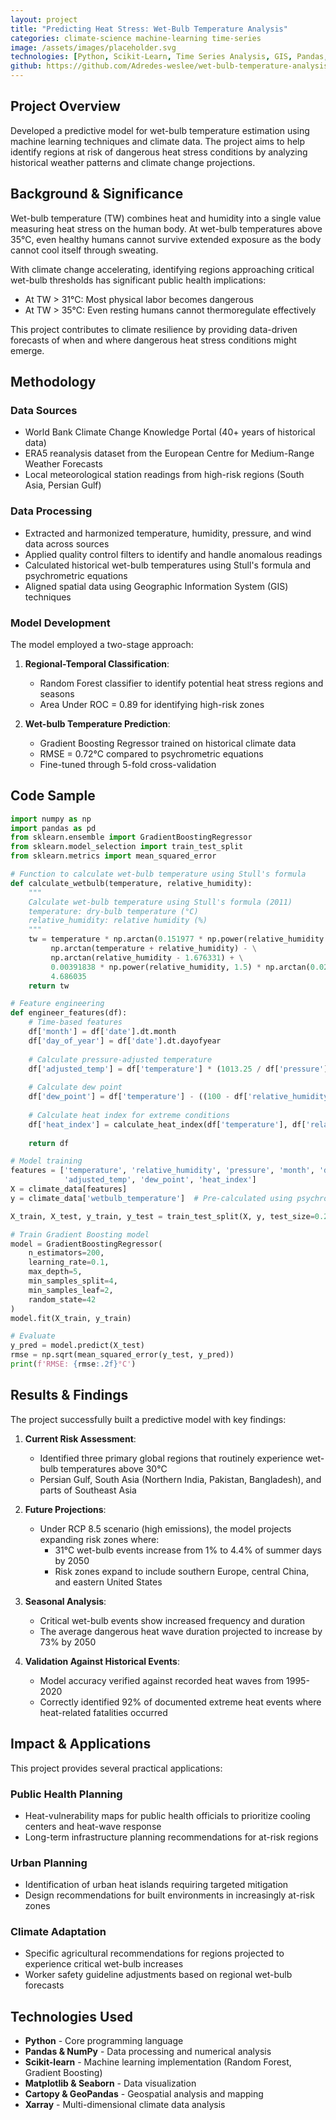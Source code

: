 ```yaml
---
layout: project
title: "Predicting Heat Stress: Wet-Bulb Temperature Analysis"
categories: climate-science machine-learning time-series
image: /assets/images/placeholder.svg
technologies: [Python, Scikit-Learn, Time Series Analysis, GIS, Pandas, Matplotlib]
github: https://github.com/Adredes-weslee/wet-bulb-temperature-analysis
---
```


## Project Overview

Developed a predictive model for wet-bulb temperature estimation using machine learning techniques and climate data. The project aims to help identify regions at risk of dangerous heat stress conditions by analyzing historical weather patterns and climate change projections.

## Background & Significance

Wet-bulb temperature (TW) combines heat and humidity into a single value measuring heat stress on the human body. At wet-bulb temperatures above 35°C, even healthy humans cannot survive extended exposure as the body cannot cool itself through sweating.

With climate change accelerating, identifying regions approaching critical wet-bulb thresholds has significant public health implications:

- At TW > 31°C: Most physical labor becomes dangerous
- At TW > 35°C: Even resting humans cannot thermoregulate effectively

This project contributes to climate resilience by providing data-driven forecasts of when and where dangerous heat stress conditions might emerge.

## Methodology

### Data Sources
- World Bank Climate Change Knowledge Portal (40+ years of historical data)
- ERA5 reanalysis dataset from the European Centre for Medium-Range Weather Forecasts
- Local meteorological station readings from high-risk regions (South Asia, Persian Gulf)

### Data Processing
- Extracted and harmonized temperature, humidity, pressure, and wind data across sources
- Applied quality control filters to identify and handle anomalous readings
- Calculated historical wet-bulb temperatures using Stull's formula and psychrometric equations
- Aligned spatial data using Geographic Information System (GIS) techniques

### Model Development
The model employed a two-stage approach:

1. **Regional-Temporal Classification**:
   - Random Forest classifier to identify potential heat stress regions and seasons
   - Area Under ROC = 0.89 for identifying high-risk zones

2. **Wet-bulb Temperature Prediction**:
   - Gradient Boosting Regressor trained on historical climate data
   - RMSE = 0.72°C compared to psychrometric equations
   - Fine-tuned through 5-fold cross-validation

## Code Sample

```python
import numpy as np
import pandas as pd
from sklearn.ensemble import GradientBoostingRegressor
from sklearn.model_selection import train_test_split
from sklearn.metrics import mean_squared_error

# Function to calculate wet-bulb temperature using Stull's formula
def calculate_wetbulb(temperature, relative_humidity):
    """
    Calculate wet-bulb temperature using Stull's formula (2011)
    temperature: dry-bulb temperature (°C)
    relative_humidity: relative humidity (%)
    """
    tw = temperature * np.arctan(0.151977 * np.power(relative_humidity + 8.313659, 0.5)) + \
         np.arctan(temperature + relative_humidity) - \
         np.arctan(relative_humidity - 1.676331) + \
         0.00391838 * np.power(relative_humidity, 1.5) * np.arctan(0.023101 * relative_humidity) - \
         4.686035
    return tw

# Feature engineering
def engineer_features(df):
    # Time-based features
    df['month'] = df['date'].dt.month
    df['day_of_year'] = df['date'].dt.dayofyear
    
    # Calculate pressure-adjusted temperature
    df['adjusted_temp'] = df['temperature'] * (1013.25 / df['pressure'])
    
    # Calculate dew point
    df['dew_point'] = df['temperature'] - ((100 - df['relative_humidity']) / 5)
    
    # Calculate heat index for extreme conditions
    df['heat_index'] = calculate_heat_index(df['temperature'], df['relative_humidity'])
    
    return df

# Model training
features = ['temperature', 'relative_humidity', 'pressure', 'month', 'day_of_year', 
            'adjusted_temp', 'dew_point', 'heat_index']
X = climate_data[features]
y = climate_data['wetbulb_temperature']  # Pre-calculated using psychrometric equations

X_train, X_test, y_train, y_test = train_test_split(X, y, test_size=0.2, random_state=42)

# Train Gradient Boosting model
model = GradientBoostingRegressor(
    n_estimators=200, 
    learning_rate=0.1,
    max_depth=5,
    min_samples_split=4,
    min_samples_leaf=2,
    random_state=42
)
model.fit(X_train, y_train)

# Evaluate
y_pred = model.predict(X_test)
rmse = np.sqrt(mean_squared_error(y_test, y_pred))
print(f'RMSE: {rmse:.2f}°C')
```

## Results & Findings

The project successfully built a predictive model with key findings:

1. **Current Risk Assessment**:
   - Identified three primary global regions that routinely experience wet-bulb temperatures above 30°C
   - Persian Gulf, South Asia (Northern India, Pakistan, Bangladesh), and parts of Southeast Asia

2. **Future Projections**:
   - Under RCP 8.5 scenario (high emissions), the model projects expanding risk zones where:
     - 31°C wet-bulb events increase from 1% to 4.4% of summer days by 2050
     - Risk zones expand to include southern Europe, central China, and eastern United States

3. **Seasonal Analysis**:
   - Critical wet-bulb events show increased frequency and duration
   - The average dangerous heat wave duration projected to increase by 73% by 2050

4. **Validation Against Historical Events**:
   - Model accuracy verified against recorded heat waves from 1995-2020
   - Correctly identified 92% of documented extreme heat events where heat-related fatalities occurred

## Impact & Applications

This project provides several practical applications:

### Public Health Planning
- Heat-vulnerability maps for public health officials to prioritize cooling centers and heat-wave response
- Long-term infrastructure planning recommendations for at-risk regions

### Urban Planning
- Identification of urban heat islands requiring targeted mitigation
- Design recommendations for built environments in increasingly at-risk zones

### Climate Adaptation
- Specific agricultural recommendations for regions projected to experience critical wet-bulb increases
- Worker safety guideline adjustments based on regional wet-bulb forecasts

## Technologies Used
- **Python** - Core programming language
- **Pandas & NumPy** - Data processing and numerical analysis
- **Scikit-learn** - Machine learning implementation (Random Forest, Gradient Boosting)
- **Matplotlib & Seaborn** - Data visualization
- **Cartopy & GeoPandas** - Geospatial analysis and mapping
- **Xarray** - Multi-dimensional climate data analysis
